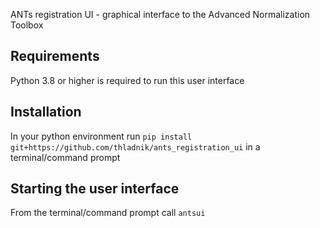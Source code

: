 ANTs registration UI - graphical interface to the Advanced Normalization Toolbox

## Requirements

Python 3.8 or higher is required to run this user interface

## Installation

In your python environment run `pip install git+https://github.com/thladnik/ants_registration_ui` in a terminal/command prompt

## Starting the user interface

From the terminal/command prompt call `antsui`

